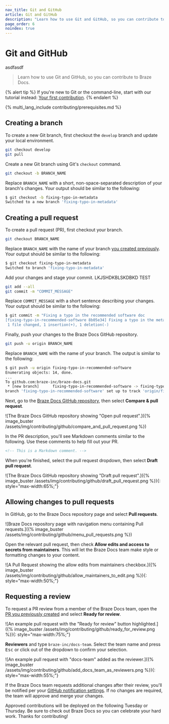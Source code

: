```yaml
---
nav_title: Git and GitHub
article: Git and GitHub
description: "Learn how to use Git and GitHub, so you can contribute to Braze Docs."
page_order: 6
noindex: true
---
```


# Git and GitHub
asdfasdf
> Learn how to use Git and GitHub, so you can contribute to Braze Docs.

{% alert tip %}
If you're new to Git or the command-line, start with our tutorial instead: [Your first contribution]({{site.baseurl}}/contributing/your_first_contribution/).
{% endalert %}

{% multi_lang_include contributing/prerequisites.md %}

## Creating a branch

To create a new Git branch, first checkout the `develop` branch and update your local environment.

```bash
git checkout develop
git pull
```

Create a new Git branch using Git's `checkout` command. 

```bash
git checkout -b BRANCH_NAME
```

Replace `BRANCH_NAME` with a short, non-space-separated description of your branch's changes. Your output should be similar to the following:

```bash
$ git checkout -b fixing-typo-in-metadata
Switched to a new branch 'fixing-typo-in-metadata'
```

## Creating a pull request

To create a pull request (PR), first checkout your branch. 

```bash
git checkout BRANCH_NAME
```

Replace `BRANCH_NAME` with the name of your branch [you created previously](#creating-a-branch). Your output should be similar to the following:

```bash
$ git checkout fixing-typo-in-metadata
Switched to branch 'fixing-typo-in-metadata'
```

Add your changes and stage your commit. LKJSHDKBLSKDBKD TEST

```bash
git add --all
git commit -m "COMMIT_MESSAGE"
```

Replace `COMMIT_MESSAGE` with a short sentence describing your changes. Your output should be similar to the following:

```bash
$ git commit -m "Fixing a typo in the recommended software doc
[fixing-typo-in-recommended-software 8b05e34] Fixing a typo in the metadata doc.
 1 file changed, 1 insertion(+), 1 deletion(-)
```

Finally, push your changes to the Braze Docs GitHub repository.

```bash
git push -u origin BRANCH_NAME
```

Replace `BRANCH_NAME` with the name of your branch. The output is similar to the following:

```bash
$ git push -u origin fixing-typo-in-recommended-software
Enumerating objects: 14, done.
...
To github.com:braze-inc/braze-docs.git
 * [new branch]      fixing-typo-in-recommended-software -> fixing-typo-in-recommended-software
branch 'fixing-typo-in-recommended-software' set up to track 'origin/fixing-typo-in-recommended-software'.
```

Next, go to the [Braze Docs GitHub repository](https://github.com/braze-inc/braze-docs), then select **Compare & pull request**.

![The Braze Docs GitHub repository showing "Open pull request".]({% image_buster /assets/img/contributing/github/compare_and_pull_request.png %})

In the PR description, you'll see Markdown comments similar to the following. Use these comments to help fill out your PR.

```markdown
<!-- This is a Markdown comment. -->
```

When you're finished, select the pull request dropdown, then select **Draft pull request**.

![The Braze Docs GitHub repository showing "Draft pull request".]({% image_buster /assets/img/contributing/github/draft_pull_request.png %}){: style="max-width:65%;"}

## Allowing changes to pull requests

In GitHub, go to the Braze Docs repository page and select **Pull requests**.

![Braze Docs repository page with navigation menu containing Pull requests.]({% image_buster /assets/img/contributing/github/menu_pull_requests.png %})

Open the relevant pull request, then check **Allow edits and access to secrets from maintainers**. This will let the Braze Docs team make style or formatting changes to your content.

![A Pull Request showing the allow edits from maintainers checkbox.]({% image_buster /assets/img/contributing/github/allow_maintainers_to_edit.png %}){: style="max-width:50%;"}

## Requesting a review

To request a PR review from a member of the Braze Docs team, open the [PR you previously created](#creating-a-pull-request) and select **Ready for review**.

![An example pull request with the "Ready for review" button highlighted.]({% image_buster /assets/img/contributing/github/ready_for_review.png %}){: style="max-width:75%;"}

**Reviewers** and type `braze-inc/docs-team`. Select the team name and press <kbd>Esc</kbd> or click out of the dropdown to confirm your selection.

![An example pull request with "docs-team" added as the reviewer.]({% image_buster /assets/img/contributing/github/add_docs_team_as_reviewers.png %}){: style="max-width:55%;"}

If the Braze Docs team requests additional changes after their review, you'll be notified per your [GitHub notification settings](https://docs.github.com/en/account-and-profile/managing-subscriptions-and-notifications-on-github/setting-up-notifications/configuring-notifications). If no changes are required, the team will approve and merge your changes.

Approved contributions will be deployed on the following Tuesday or Thursday. Be sure to check out Braze Docs so you can celebrate your hard work. Thanks for contributing!
